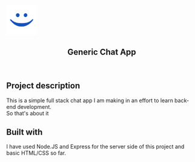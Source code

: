 <img src="static/icon.png" alt="Logo" width="80px" height="80px">
<h2 align='center'>Generic Chat App</h3><br>

## Project description

This is a simple full stack chat app I am making in an effort to learn back-end development.<br/>
So that's about it

## Built with

I have used Node.JS and Express for the server side of this project and basic HTML/CSS so far.